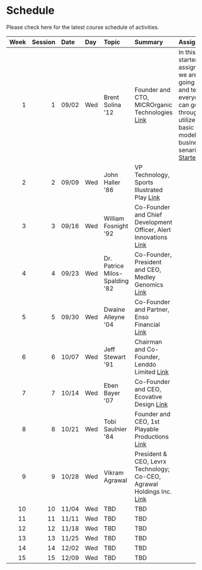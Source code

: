 Schedule
============================


Please check here for the latest course schedule of activities.

|   Week |   Session | Date   | Day   | Topic                          | Summary                                                                                          | Assignment                                                                                                                                                                                                         | Due   |
|-------:|----------:|:-------|:------|:-------------------------------|:-------------------------------------------------------------------------------------------------|:-------------------------------------------------------------------------------------------------------------------------------------------------------------------------------------------------------------------|:------|
|      1 |         1 | 09/02  | Wed   | Brent Solina '12               | Founder and CTO, MICROrganic Technologies [Link](../../sessions/session1)                        | In this starter assignment, we are just going to try and test that everyone can go through and utilize some basic modeling of business senarios. [Starter](https://rpi.box.com/s/ldy9h2bfaz00gek5a9cotyz21sboab95) | 09/10 |
|      2 |         2 | 09/09  | Wed   | John Haller '86                | VP Technology, Sports Illustrated Play [Link](../../sessions/session2)                           |                                                                                                                                                                                                                    |       |
|      3 |         3 | 09/16  | Wed   | William Fosnight '92           | Co-Founder and Chief Development Officer, Alert Innovations [Link](../../sessions/session3)      |                                                                                                                                                                                                                    |       |
|      4 |         4 | 09/23  | Wed   | Dr. Patrice Milos-Spalding '82 | Co-Founder, President and CEO, Medley Genomics [Link](../../sessions/session4)                   |                                                                                                                                                                                                                    |       |
|      5 |         5 | 09/30  | Wed   | Dwaine Alleyne '04             | Co-Founder and Partner, Enso Financial [Link](../../sessions/session5)                           |                                                                                                                                                                                                                    |       |
|      6 |         6 | 10/07  | Wed   | Jeff Stewart '91               | Chairman and Co-Founder, Lenddo Limited [Link](../../sessions/session6)                          |                                                                                                                                                                                                                    |       |
|      7 |         7 | 10/14  | Wed   | Eben Bayer '07                 | Co-Founder and CEO, Ecovative Design [Link](../../sessions/session7)                             |                                                                                                                                                                                                                    |       |
|      8 |         8 | 10/21  | Wed   | Tobi Saulnier '84              | Founder and CEO, 1st Playable Productions [Link](../../sessions/session8)                        |                                                                                                                                                                                                                    |       |
|      9 |         9 | 10/28  | Wed   | Vikram Agrawal                 | President & CEO, Levrx Technology; Co-CEO, Agrawal Holdings Inc. [Link](../../sessions/session9) |                                                                                                                                                                                                                    |       |
|     10 |        10 | 11/04  | Wed   | TBD                            | TBD                                                                                              |                                                                                                                                                                                                                    |       |
|     11 |        11 | 11/11  | Wed   | TBD                            | TBD                                                                                              |                                                                                                                                                                                                                    |       |
|     12 |        12 | 11/18  | Wed   | TBD                            | TBD                                                                                              |                                                                                                                                                                                                                    |       |
|     13 |        13 | 11/25  | Wed   | TBD                            | TBD                                                                                              |                                                                                                                                                                                                                    |       |
|     14 |        14 | 12/02  | Wed   | TBD                            | TBD                                                                                              |                                                                                                                                                                                                                    |       |
|     15 |        15 | 12/09  | Wed   | TBD                            | TBD                                                                                              |                                                                                                                                                                                                                    |       |